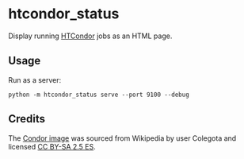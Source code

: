 # htcondor_status

Display running [HTCondor][] jobs as an HTML page.

[HTCondor]: https://research.cs.wisc.edu/htcondor/


## Usage

Run as a server:

```
python -m htcondor_status serve --port 9100 --debug
```

## Credits

The [Condor image][] was sourced from Wikipedia by user Colegota and licensed
[CC BY-SA 2.5 ES](https://creativecommons.org/licenses/by-sa/2.5/es/deed.en).

[Condor image]: https://en.wikipedia.org/wiki/File:Colca-condor-c03.jpg

